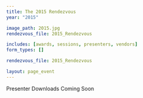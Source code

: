 ```yaml
---
title: The 2015 Rendezvous
year: "2015"

image_path: 2015.jpg
rendezvous_file: 2015_Rendezvous

includes: [awards, sessions, presenters, vendors]
form_types: []

rendezvous_file: 2015_Rendezvous

layout: page_event
---
```


Presenter Downloads Coming Soon